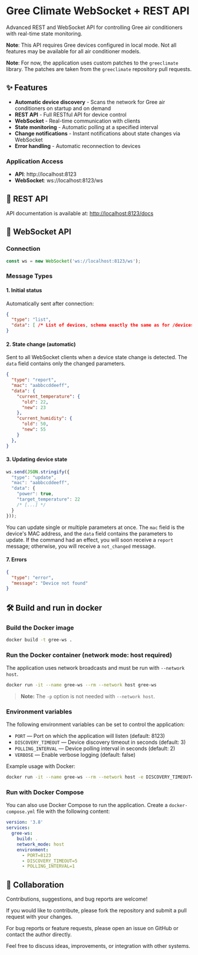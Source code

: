 
# Gree Climate WebSocket + REST API

Advanced REST and WebSocket API for controlling Gree air conditioners with real-time state monitoring.

**Note**: This API requires Gree devices configured in local mode. Not all features may be available for all air conditioner models.

**Note**: For now, the application uses custom patches to the `greeclimate` library. The patches are taken from the `greeclimate` repository pull requests.

## ✨ Features

- **Automatic device discovery** - Scans the network for Gree air conditioners on startup and on demand
- **REST API** - Full RESTful API for device control
- **WebSocket** - Real-time communication with clients
- **State monitoring** - Automatic polling at a specified interval
- **Change notifications** - Instant notifications about state changes via WebSocket
- **Error handling** - Automatic reconnection to devices

### Application Access
- **API**: http://localhost:8123
- **WebSocket**: ws://localhost:8123/ws

## 🔌 REST API

API documentation is available at: [http://localhost:8123/docs](http://localhost:8123/docs)

## 🔌 WebSocket API

### Connection
```javascript
const ws = new WebSocket('ws://localhost:8123/ws');
```

### Message Types

#### 1. Initial status
Automatically sent after connection:
```json
{
  "type": "list",
  "data": [ /* List of devices, schema exactly the same as for /devices endpoint */ ]
}
```

#### 2. State change (automatic)
Sent to all WebSocket clients when a device state change is detected. The `data` field contains only the changed parameters.
```json
{
  "type": "report",
  "mac": "aabbccddeeff",
  "data": {
    "current_temperature": {
      "old": 22,
      "new": 23
    },
    "current_humidity": {
      "old": 50,
      "new": 55
    }
  },
}
```

#### 3. Updating device state
```javascript
ws.send(JSON.stringify({
  "type": "update",
  "mac": "aabbccddeeff",
  "data": {
    "power": true,
    "target_temperature": 22
    /* [...] */
  }
}));
```

You can update single or multiple parameters at once. The `mac` field is the device's MAC address, and the `data` field contains the parameters to update.
If the command had an effect, you will soon receive a `report` message; otherwise, you will receive a `not_changed` message.

#### 7. Errors
```json
{
  "type": "error",
  "message": "Device not found"
}
```

## 🛠️ Build and run in docker

### Build the Docker image
```bash
docker build -t gree-ws .
``` 


### Run the Docker container (network mode: host required)
The application uses network broadcasts and must be run with `--network host`.

```bash
docker run -it --name gree-ws --rm --network host gree-ws
```

> **Note:** The `-p` option is not needed with `--network host`.


### Environment variables
The following environment variables can be set to control the application:

- `PORT` — Port on which the application will listen (default: 8123)
- `DISCOVERY_TIMEOUT` — Device discovery timeout in seconds (default: 3)
- `POLLING_INTERVAL` — Device polling interval in seconds (default: 2)
- `VERBOSE` — Enable verbose logging (default: false)

Example usage with Docker:
```bash
docker run -it --name gree-ws --rm --network host -e DISCOVERY_TIMEOUT=5 -e POLLING_INTERVAL=5 gree-ws
```

### Run with Docker Compose
You can also use Docker Compose to run the application. Create a `docker-compose.yml` file with the following content:
```yaml
version: '3.8'
services:
  gree-ws:
    build: .
    network_mode: host
    environment:
      - PORT=8123
      - DISCOVERY_TIMEOUT=5
      - POLLING_INTERVAL=1
```

## 🤝 Collaboration

Contributions, suggestions, and bug reports are welcome!

If you would like to contribute, please fork the repository and submit a pull request with your changes.

For bug reports or feature requests, please open an issue on GitHub or contact the author directly.

Feel free to discuss ideas, improvements, or integration with other systems.
